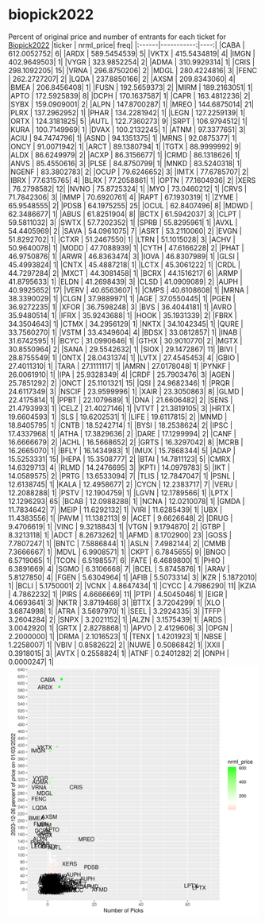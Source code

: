 # biopick2022
Percent of original price and number of entrants for each ticket for [Biopick2022](https://twitter.com/hashtag/Biopick2022)
|ticker |  nrml_price| freq|
|:------|-----------:|----:|
|CABA   | 612.0052752|    6|
|ARDX   | 589.5454539|    5|
|VKTX   | 415.5434819|    4|
|IMGN   | 402.9649503|    1|
|VYGR   | 323.9852254|    2|
|ADMA   | 310.9929314|    1|
|CRIS   | 298.1092205|   15|
|VRNA   | 296.8750206|    2|
|MDGL   | 280.4224816|    3|
|FENC   | 262.2727207|    2|
|LQDA   | 237.8850166|    2|
|AXSM   | 209.8343060|    4|
|BMEA   | 206.8456408|    1|
|FUSN   | 192.5659373|    2|
|MIRM   | 189.2163051|    1|
|APTO   | 172.5925839|    8|
|DCPH   | 170.1637587|    1|
|CAPR   | 163.4812236|    2|
|SYBX   | 159.0909001|    2|
|ALPN   | 147.8700287|    1|
|MREO   | 144.6875014|   21|
|PLRX   | 137.2962952|    1|
|PHAR   | 134.2281942|    1|
|LEGN   | 127.2259139|    1|
|ORTX   | 124.3181825|    5|
|AUTL   | 122.7360273|    9|
|SRPT   | 106.9794512|    1|
|KURA   | 100.7149969|    1|
|DVAX   | 100.2132245|    1|
|ATNM   |  97.3377651|    3|
|ACIU   |  94.7474796|    1|
|ASND   |  94.1351375|    1|
|MRNS   |  92.0875377|    1|
|ONCY   |  91.0071942|    1|
|ARCT   |  89.1380794|    1|
|TGTX   |  88.9999992|    9|
|ALDX   |  86.6249979|    2|
|ACXP   |  86.3156677|    1|
|CRMD   |  86.1318626|    1|
|ANVS   |  85.4550616|    3|
|PLSE   |  84.8750799|    1|
|MNKD   |  83.5240318|    1|
|NGENF  |  83.3802783|    2|
|OCUP   |  79.6246652|    3|
|IMTX   |  77.6785707|    2|
|IBRX   |  77.6315765|    4|
|BLRX   |  77.2058861|    1|
|OPTN   |  77.1604936|    2|
|XERS   |  76.2798582|   12|
|NVNO   |  75.8725324|    1|
|MYO    |  73.0460212|    1|
|CRVS   |  71.7842306|    3|
|IMMP   |  70.6920761|    4|
|RAPT   |  67.1930319|    1|
|ZYME   |  65.9548555|    2|
|PDSB   |  64.1975255|   25|
|OCUL   |  62.8407496|    8|
|MDWD   |  62.3486677|    1|
|ABUS   |  61.8251904|    8|
|BCTX   |  61.5942037|    3|
|CLPT   |  59.5811032|    3|
|SWTX   |  57.7202352|    1|
|SPRB   |  55.8295961|    1|
|AVXL   |  54.4405969|    2|
|SAVA   |  54.0961075|    7|
|ASRT   |  53.2110060|    2|
|EVGN   |  51.8292702|    1|
|CTXR   |  51.2467550|    1|
|LTRN   |  51.1015028|    3|
|ACHV   |  50.9640078|    1|
|MODD   |  47.7088939|    1|
|CYTH   |  47.6166228|    2|
|PHAT   |  46.9750876|    1|
|ARWR   |  46.8363474|    3|
|IOVA   |  46.8307989|    1|
|GLSI   |  45.4993824|    1|
|CNTX   |  45.4887218|    1|
|LCTX   |  45.3061222|    1|
|CRDL   |  44.7297284|    2|
|MXCT   |  44.3081458|    1|
|BCRX   |  44.1516217|    6|
|ARMP   |  41.8795633|    1|
|ELDN   |  41.2698439|    3|
|CLSD   |  41.0909089|    2|
|AUPH   |  40.9925652|   17|
|VERV   |  40.6563607|    1|
|CMPS   |  40.6108608|    1|
|MRNA   |  38.3390029|    1|
|CLGN   |  37.9889971|    1|
|AGE    |  37.0550445|    1|
|PGEN   |  36.9272235|    1|
|XFOR   |  36.7598248|    3|
|BVS    |  36.4044181|    1|
|AVRO   |  35.9480514|    1|
|IFRX   |  35.9243688|    1|
|HOOK   |  35.1931339|    2|
|FBRX   |  34.3504643|    1|
|CTMX   |  34.2956129|    1|
|NKTX   |  34.1042345|    1|
|QURE   |  33.7560270|    1|
|VSTM   |  33.4349604|    4|
|BDSX   |  33.0812857|    1|
|INAB   |  31.6742595|    1|
|BCYC   |  31.0990646|    1|
|GTHX   |  30.9010770|    2|
|MGTX   |  30.8550964|    2|
|SANA   |  29.5542632|    1|
|SIOX   |  29.1472867|   11|
|BIVI   |  28.8755549|    1|
|ONTX   |  28.0431374|    1|
|LVTX   |  27.4545453|    4|
|GBIO   |  27.4011310|    1|
|TARA   |  27.1111117|    1|
|AMRN   |  27.0178048|    1|
|PYNKF  |  26.0061910|    1|
|IPA    |  25.9328349|    4|
|CRDF   |  25.7903476|    3|
|AGEN   |  25.7851292|    2|
|ONCT   |  25.1101321|   15|
|QSI    |  24.9682346|    1|
|PRQR   |  24.6117349|    3|
|NSCIF  |  23.9599996|    1|
|XAIR   |  23.3050863|    8|
|GLMD   |  22.4175814|    1|
|PPBT   |  22.1079689|    1|
|DNA    |  21.6606482|    2|
|SENS   |  21.4793993|    1|
|CELZ   |  21.4027146|    1|
|VTVT   |  21.3819105|    3|
|HRTX   |  19.6604593|    1|
|SLS    |  19.6202531|    1|
|LIFE   |  19.6117815|    2|
|MNMD   |  18.8405795|    1|
|CNTB   |  18.5242714|    1|
|BYSI   |  18.2538624|    2|
|IPSC   |  17.4337968|    1|
|ATHA   |  17.3829636|    2|
|DARE   |  17.1299994|    2|
|CANF   |  16.6666679|    2|
|ACHL   |  16.5668652|    2|
|GRTS   |  16.3297042|    8|
|MCRB   |  16.2665070|    1|
|BFLY   |  16.1434983|    1|
|IMUX   |  15.7868344|    5|
|ADAP   |  15.5253331|   15|
|HEPA   |  15.3508777|    2|
|BTAI   |  14.7811123|    5|
|CMRX   |  14.6329713|    4|
|RLMD   |  14.2476695|    3|
|KPTI   |  14.0979783|    5|
|IKT    |  14.0589575|    2|
|PRTG   |  13.6533094|    7|
|TLIS   |  12.7847047|    1|
|PSNL   |  12.6138745|    1|
|KALA   |  12.4958677|    2|
|CYCN   |  12.2383717|    7|
|VERU   |  12.2088288|    1|
|PSTV   |  12.1904759|    1|
|LGVN   |  12.1789566|    1|
|LPTX   |  12.1296293|   65|
|BCAB   |  12.0988288|    1|
|NCNA   |  12.0210078|    1|
|GMDA   |  11.7834642|    7|
|MEIP   |  11.6292132|    1|
|VIRI   |  11.6285439|    1|
|UBX    |  11.4383556|    1|
|PAVM   |  11.1382113|    9|
|ACET   |   9.6626648|    2|
|DRUG   |   9.4706619|    1|
|VINC   |   9.3218843|    1|
|VTGN   |   9.1794870|    2|
|GTBP   |   8.3213118|    1|
|ADCT   |   8.2673262|    1|
|AFMD   |   8.1702900|   23|
|GOSS   |   7.7807247|    1|
|BNTC   |   7.5886844|    1|
|ASLN   |   7.4982144|    2|
|CMMB   |   7.3666667|    1|
|MDVL   |   6.9908571|    1|
|CKPT   |   6.7845655|    9|
|BNGO   |   6.5719065|    1|
|TCON   |   6.5198557|    6|
|FATE   |   6.4689800|    1|
|PHIO   |   6.3891669|    4|
|SGMO   |   6.3106668|    7|
|BCEL   |   5.8745876|    1|
|ARAV   |   5.8127850|    4|
|FGEN   |   5.6304964|    1|
|AFIB   |   5.5073314|    3|
|KZR    |   5.1872010|    1|
|BCLI   |   5.1750001|    2|
|VCNX   |   4.8647434|    1|
|CYCC   |   4.7986290|   11|
|KZIA   |   4.7862232|    1|
|PIRS   |   4.6666669|   11|
|PTPI   |   4.5045046|    1|
|EIGR   |   4.0693641|    3|
|NKTR   |   3.8719468|    3|
|BTTX   |   3.7204299|    1|
|XLO    |   3.6874998|    1|
|ATRA   |   3.5697970|    1|
|SEEL   |   3.2924335|    3|
|TFFP   |   3.2604284|    2|
|SNPX   |   3.2021152|    1|
|ALZN   |   3.1575439|    1|
|ARDS   |   3.0042920|    1|
|GRTX   |   2.8278868|    1|
|APVO   |   2.4129606|    3|
|OPGN   |   2.2000000|    1|
|DRMA   |   2.1016523|    1|
|TENX   |   1.4201923|    1|
|NBSE   |   1.2258007|    1|
|VBIV   |   0.8582622|    2|
|NUWE   |   0.5086842|    1|
|XXII   |   0.3918015|    3|
|AVTX   |   0.2558824|    1|
|ATNF   |   0.2401282|    2|
|ONPH   |   0.0000247|    1|
![retvspicks](biopicks.png?raw=true)
